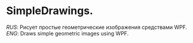 # SimpleDrawings.
<i>RUS</i>: Рисует простые геометрические изображения средствами WPF. <br/>
<i>ENG</i>: Draws simple geometric images using WPF.
